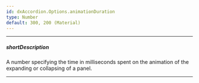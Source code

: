 ```yaml
---
id: dxAccordion.Options.animationDuration
type: Number
default: 300, 200 (Material)
---
```

---
##### shortDescription
A number specifying the time in milliseconds spent on the animation of the expanding or collapsing of a panel.

---

